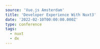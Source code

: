 ```yaml
---
source: 'Vue.js Amsterdam'
title: 'Developer Experience With Nuxt3'
date: '2022-02-10T00:00:00.000Z'
type: conference
tags:
  - nuxt
  - dx
---
```

